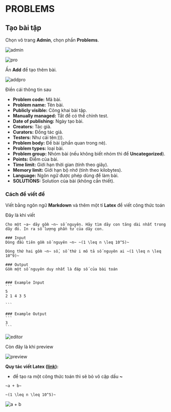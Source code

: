 # PROBLEMS

## Tạo bài tập
Chọn vô trang **Admin**, chọn phần **Problems**.

![admin](https://cdn.discordapp.com/attachments/481083331740565518/1034477274545786890/unknown.png)

![pro](https://cdn.discordapp.com/attachments/481083331740565518/1034477871529463869/unknown.png)

Ấn **Add** để tạo thêm bài.

![addpro](https://cdn.discordapp.com/attachments/481083331740565518/1034478160630259762/unknown.png)

Điền cái thông tin sau

* **Problem code:** Mã bài.
* **Problem name:** Tên bài.
* **Publicly visible:** Công khai bài tập.
* **Manually managed:** Tắt để có thể chỉnh test.
* **Date of publishing:** Ngày tạo bài.
* **Creators:** Tác giả.
* **Curators:** Đồng tác giả.
* **Testers:** Như cái tên:))).
* **Problem body:** Đề bài (phần quan trong nè).
* **Problem types:** loại bài.
* **Problem group:** Nhóm bài (nếu không biết nhóm thì để **Uncategorized**).
* **Points:** Điểm của bài.
* **Time limit:** Giới hạn thời gian (tính theo giây).
* **Memory limit:** Giới hạn bộ nhớ (tính theo kilobytes).
* **Language:** Ngôn ngữ được phép dùng để làm bài.
* **SOLUTIONS:** Solution của bài (không cần thiết).

### Cách để viết đề

Viết bằng ngôn ngữ **Markdown** và thêm một tí **Latex** để viết công thức toán

Đây là khi viết
~~~
Cho một ~a~ dãy gồm ~n~ số nguyên. Hãy tìm dãy con tăng dài nhất trong dãy đó. In ra số lượng phần tử của dãy con.

### Input
Dòng đầu tiên gồm số nguyên ~n~ ~(1 \leq n \leq 10^5)~

Dòng thứ hai gồm ~n~ số, số thứ i mô tả số nguyên ai ~(1 \leq n \leq 10^9)~

### Output
Gồm một số nguyên duy nhất là đáp số của bài toán


### Example Input
```
5
2 1 4 3 5

```

### Example Output
```
3
```
~~~

![editor](https://cdn.discordapp.com/attachments/481083331740565518/1034483642648514600/unknown.png)

Còn đây là khi preview

![preview](https://cdn.discordapp.com/attachments/481083331740565518/1034483643000832090/unknown.png)


**Quy tác viết Latex ([link](https://en.wikibooks.org/wiki/LaTeX/Mathematics)):**
* để tạo ra một công thức toán thì sẽ bỏ vô cặp dấu **~**
~~~
~a + b~

~(1 \leq n \leq 10^5)~
~~~

![a + b](https://cdn.discordapp.com/attachments/481083331740565518/1034484832169889822/unknown.png)



